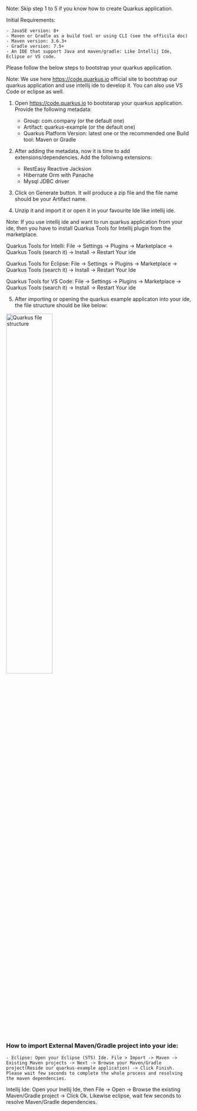 Note: Skip step 1 to 5 if you know how to create Quarkus application.

Initial Requirements:

    - JavaSE version: 8+
    - Maven or Gradle as a build tool or using CLI (see the officila doc)
    - Maven version: 3.6.3+
    - Gradle version: 7.5+
    - An IDE that support Java and maven/gradle: Like Intellij Ide, Eclipse or VS code.

Please follow the below steps to bootstrap your quarkus application.

Note: We use here https://code.quarkus.io  official site to bootstrap our quarkus application and use intellij ide to develop it. You can also use VS Code or eclipse as well.

1. Open https://code.quarkus.io to bootstarap your quarkus application. Provide the following metadata:

    - Group: com.company (or the default one)
    - Artifact: quarkus-example (or the default one)
    - Quarkus Platform Version: latest one or the recommended one
    Build tool: Maven or Gradle

2. After adding the metadata, now it is time to add extensions/dependencies. Add the folloiwng extensions:
    
    - RestEasy Reactive Jacksion
    - Hibernate Orm with Panache
    - Mysql JDBC driver

3. Click on Generate button. It will produce a zip file and the file name should be your Artifact name.

4. Unzip it and import it or open it in your favourite Ide like intellij ide. 

Note: If you use intellij ide and want to run quarkus application from your ide, then you have to install Quarkus Tools for Intellij plugin from the marketplace.

Quarkus Tools for Intelli: File -> Settings -> Plugins -> Marketplace -> Quarkus Tools (search it) -> Install -> Restart Your ide

Quarkus Tools for Eclipse: File -> Settings -> Plugins -> Marketplace -> Quarkus Tools (search it) -> Install -> Restart Your Ide

Quarkus Tools for VS Code: File -> Settings -> Plugins -> Marketplace -> Quarkus Tools (search it) -> Install -> Restart Your ide 

5. After importing or opening the quarkus example applicaton into your ide, the file structure should be like below: 

<img src="/images/quarkus1.jpg" alt="Quarkus file structure" width="50%" height="auto"/>


### How to import External Maven/Gradle project into your ide: 

    - Eclipse: Open your Eclipse (STS) Ide. File > Import -> Maven -> Existing Maven projects -> Next -> Browse your Maven/Gradle project(Reside our quarkus-example application) -> Click Finish. Please wait few seconds to complete the whole process and resolving the maven dependencies.

Intellij Ide: Open your Inellij Ide, then File -> Open -> Browse the existing Maven/Gradle project -> Click Ok. Likewise eclipse, wait few seconds to resolve Maven/Gradle dependencies. 